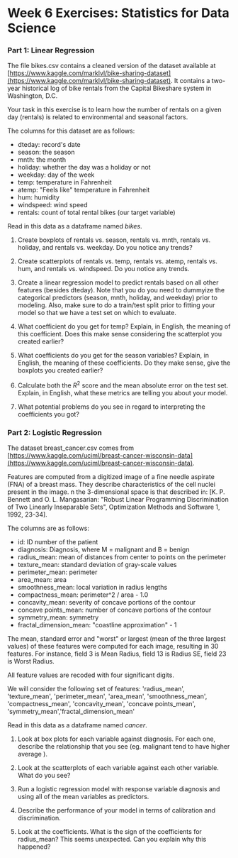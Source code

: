 # Week 6 Exercises: Statistics for Data Science

### Part 1: Linear Regression

The file bikes.csv contains a cleaned version of the dataset available at [https://www.kaggle.com/marklvl/bike-sharing-dataset](https://www.kaggle.com/marklvl/bike-sharing-dataset). It contains a two-year historical log of bike rentals from the Capital Bikeshare system in Washington, D.C.

Your task in this exercise is to learn how the number of rentals on a given day (rentals) is related to environmental and seasonal factors.

The columns for this dataset are as follows:

* dteday: record's date
* season: the season
* mnth: the month 
* holiday: whether the day was a holiday or not 
* weekday: day of the week
* temp: temperature in Fahrenheit
* atemp: "Feels like" temperature in Fahrenheit
* hum: humidity
* windspeed: wind speed
* rentals: count of total rental bikes (our target variable)

Read in this data as a dataframe named *bikes*.

1. Create boxplots of rentals vs. season, rentals vs. mnth, rentals vs. holiday, and rentals vs. weekday. Do you notice any trends?

2. Create scatterplots of rentals vs. temp, rentals vs. atemp, rentals vs. hum, and rentals vs. windspeed. Do you notice any trends.

3. Create a linear regression model to predict rentals based on all other features (besides dteday). Note that you do you need to dummyize the categorical predictors (season, mnth, holiday, and weekday) prior to modeling. Also, make sure to do a train/test split prior to fitting your model so that we have a test set on which to evaluate.

4. What coefficient do you get for temp? Explain, in English, the meaning of this coefficient. Does this make sense considering the scatterplot you created earlier?

5. What coefficients do you get for the season variables? Explain, in English, the meaning of these coefficients. Do they make sense, give the boxplots you created earlier?

6. Calculate both the $R^2$ score and the mean absolute error on the test set. Explain, in English, what these metrics are telling you about your model.

7. What potential problems do you see in regard to interpreting the coefficients you got?

### Part 2: Logistic Regression
The dataset breast_cancer.csv comes from [https://www.kaggle.com/uciml/breast-cancer-wisconsin-data](https://www.kaggle.com/uciml/breast-cancer-wisconsin-data).

Features are computed from a digitized image of a fine needle aspirate (FNA) of a breast mass. They describe characteristics of the cell nuclei present in the image.
n the 3-dimensional space is that described in: [K. P. Bennett and O. L. Mangasarian: "Robust Linear Programming Discrimination of Two Linearly Inseparable Sets", Optimization Methods and Software 1, 1992, 23-34].

The columns are as follows:

* id: ID number of the patient 
* diagnosis: Diagnosis, where M = malignant and B = benign
* radius_mean: mean of distances from center to points on the perimeter
* texture_mean: standard deviation of gray-scale values 
* perimeter_mean: perimeter
* area_mean: area
* smoothness_mean: local variation in radius lengths 
* compactness_mean: perimeter^2 / area - 1.0
* concavity_mean: severity of concave portions of the contour
* concave points_mean: number of concave portions of the contour
* symmetry_mean: symmetry
* fractal_dimension_mean: "coastline approximation" - 1

The mean, standard error and "worst" or largest (mean of the three
largest values) of these features were computed for each image,
resulting in 30 features. For instance, field 3 is Mean Radius, field
13 is Radius SE, field 23 is Worst Radius.

All feature values are recoded with four significant digits.

We will consider the following set of features: 'radius_mean', 'texture_mean', 'perimeter_mean', 'area_mean', 'smoothness_mean', 'compactness_mean', 'concavity_mean', 'concave points_mean', 'symmetry_mean','fractal_dimension_mean'

Read in this data as a dataframe named *cancer*.

1. Look at box plots for each variable against diagnosis. For each one, describe the relationship that you see (eg. malignant tend to have higher average <variable>).

2. Look at the scatterplots of each variable against each other variable. What do you see?
 
3. Run a logistic regression model with response variable diagnosis and using all of the mean variables as predictors.

4. Describe the performance of your model in terms of calibration and discrimination.

5. Look at the coefficients. What is the sign of the coefficients for radius_mean? This seems unexpected. Can you explain why this happened?
